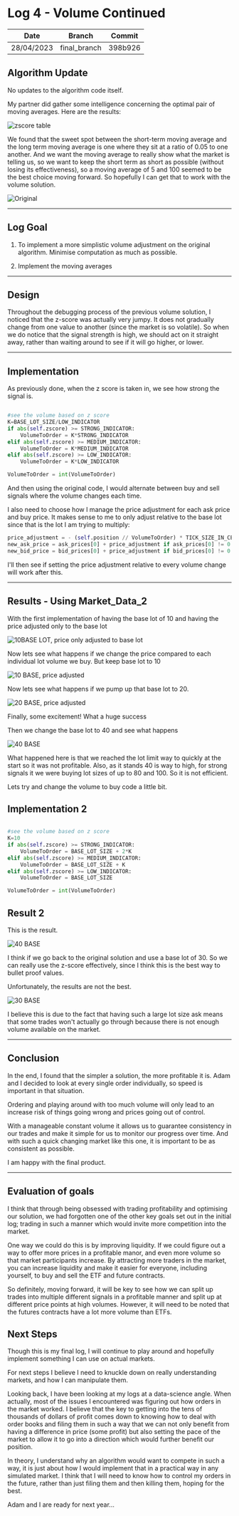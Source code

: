 # Log 4 - Volume Continued
 | Date | Branch | Commit |
  |----------- | ----------- | ----------- |
  | 28/04/2023 | final_branch | 398b926 |
  
## Algorithm Update
No updates to the algorithm code itself.

My partner did gather some intelligence concerning the optimal pair of moving averages. Here are the results: 

![zscore table](./LOG4PICS/movavg.png)

We found that the sweet spot between the short-term moving average and the long term moving average is one where they sit at a ratio of 0.05 to one another. And we want the moving average to really show what the market is telling us, so we want to keep the short term as short as possible (without losing its effectiveness), so a moving average of 5 and 100 seemed to be the best choice moving forward. So hopefully I can get that to work with the volume solution.

![Original](./LOG4PICS/InitialRun.png)

---

## Log Goal
1. To implement a more simplistic volume adjustment on the original algorithm. Minimise computation as much as possible. 

2. Implement the moving averages

---

## Design

Throughout the debugging process of the previous volume solution, I noticed that the z-score was actually very jumpy. It does not gradually change from one value to another (since the market is so volatile). So when we do notice that the signal strength is high, we should act on it straight away, rather than waiting around to see if it will go higher, or lower.

---

## Implementation

As previously done, when the z score is taken in, we see how strong the signal is.

``` python

#see the volume based on z score
K=BASE_LOT_SIZE/LOW_INDICATOR
if abs(self.zscore) >= STRONG_INDICATOR:
    VolumeToOrder = K*STRONG_INDICATOR
elif abs(self.zscore) >= MEDIUM_INDICATOR:
    VolumeToOrder = K*MEDIUM_INDICATOR
elif abs(self.zscore) >= LOW_INDICATOR:
    VolumeToOrder = K*LOW_INDICATOR

VolumeToOrder = int(VolumeToOrder)

```

And then using the original code, I would alternate between buy and sell signals where the volume changes each time.

I also need to choose how I manage the price adjustment for each ask price and buy price. It makes sense to me to only adjust relative to the base lot since that is the lot I am trying to multiply:

``` python
price_adjustment = - (self.position // VolumeToOrder) * TICK_SIZE_IN_CENTS
new_ask_price = ask_prices[0] + price_adjustment if ask_prices[0] != 0 else 0
new_bid_price = bid_prices[0] + price_adjustment if bid_prices[0] != 0 else 0
```

I'll then see if setting the price adjustment relative to every volume change will work after this. 

---
## Results - Using Market_Data_2

With the first implementation of having the base lot of 10 and having the price adjusted only to the base lot

![10BASE LOT, price only adjusted to base lot](./LOG4PICS/10LOT-noPA.png)

Now lets see what happens if we change the price compared to each individual lot volume we buy. But keep base lot to 10

![10 BASE, price adjusted](./LOG4PICS/10LOT-PA-Variable.png)

Now lets see what happens if we pump up that base lot to 20.

![20 BASE, price adjusted](./LOG4PICS/20LOT-PA-Variable.png)

Finally, some excitement! What a huge success

Then we change the base lot to 40 and see what happens

![40 BASE](./LOG4PICS/40LOT.png)

What happened here is that we reached the lot limit way to quickly at the start so it was not profitable. Also, as it stands 40 is way to high, for strong signals it we were buying lot sizes of up to 80 and 100. So it is not efficient. 

Lets try and change the volume to buy code a little bit.

## Implementation 2

``` python

#see the volume based on z score
K=10
if abs(self.zscore) >= STRONG_INDICATOR:
    VolumeToOrder = BASE_LOT_SIZE + 2*K
elif abs(self.zscore) >= MEDIUM_INDICATOR:
    VolumeToOrder = BASE_LOT_SIZE + K
elif abs(self.zscore) >= LOW_INDICATOR:
    VolumeToOrder = BASE_LOT_SIZE

VolumeToOrder = int(VolumeToOrder)

```

## Result 2

This is the result.

![40 BASE](./LOG4PICS/40LOT-new.png)

I think if we go back to the original solution and use a base lot of 30. So we can really use the z-score effectively, since I think this is the best way to bullet proof values. 

Unfortunately, the results are not the best. 

![30 BASE](./LOG4PICS/30LOT-PA.png)

I believe this is due to the fact that having such a large lot size ask means that some trades won't actually go through because there is not enough volume available on the market.


---
## Conclusion
In the end, I found that the simpler a solution, the more profitable it is. Adam and I decided to look at every single order individually, so speed is important in that situation. 

Ordering and playing around with too much volume will only lead to an increase risk of things going wrong and prices going out of control.

With a manageable constant volume it allows us to guarantee consistency in our trades and make it simple for us to monitor our progress over time. And with such a quick changing market like this one, it is important to be as consistent as possible.

I am happy with the final product.

---

## Evaluation of goals
I think that through being obsessed with trading profitability and optimising our solution, we had forgotten one of the other key goals set out in the initial log; trading in such a manner which would invite more competition into the market.

One way we could do this is by improving liquidity. If we could figure out a way to offer more prices in a profitable manor, and even more volume so that market participants increase. By attracting more traders in the market, you can increase liquidity and make it easier for everyone, including yourself, to buy and sell the ETF and future contracts.

So definitely, moving forward, it will be key to see how we can split up trades into multiple different signals in a profitable manner and split up at different price points at high volumes. However, it will need to be noted that the futures contracts have a lot more volume than ETFs. 


## Next Steps

Though this is my final log, I will continue to play around and hopefully implement something I can use on actual markets. 

For next steps I believe I need to knuckle down on really understanding markets, and how I can manipulate them. 

Looking back, I have been looking at my logs at a data-science angle. When actually, most of the issues I encountered was figuring out how orders in the market worked. I believe that the key to getting into the tens of thousands of dollars of profit comes down to knowing how to deal with order books and filing them in such a way that we can not only benefit from having a difference in price (some profit) but also setting the pace of the market to allow it to go into a direction which would further benefit our position. 

In theory, I understand why an algorithm would want to compete in such a way, it is just about how I would implement that in a practical way in any simulated market. I think that I will need to know how to control my orders in the future, rather than just filing them and then killing them, hoping for the best. 

Adam and I are ready for next year...